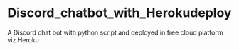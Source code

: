# Discord_chatbot_with_Herokudeploy
A Discord chat bot with python script and deployed in free cloud platform viz Heroku
